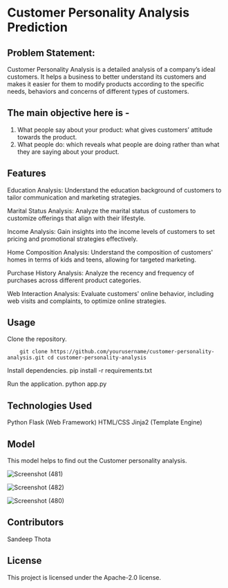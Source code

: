 # Customer Personality Analysis Prediction

## Problem Statement:

Customer Personality Analysis is a detailed analysis of a company’s ideal customers. It helps a business to better understand its customers and makes it easier for them to modify products according to the specific needs, behaviors and concerns of different types of customers.

## The main objective here is -
1. What people say about your product: what gives customers’ attitude towards the product.
2. What people do: which reveals what people are doing rather than what they are saying about your product.


## Features
Education Analysis: Understand the education background of customers to tailor communication and marketing strategies.

Marital Status Analysis: Analyze the marital status of customers to customize offerings that align with their lifestyle.

Income Analysis: Gain insights into the income levels of customers to set pricing and promotional strategies effectively.

Home Composition Analysis: Understand the composition of customers' homes in terms of kids and teens, allowing for targeted marketing.

Purchase History Analysis: Analyze the recency and frequency of purchases across different product categories.

Web Interaction Analysis: Evaluate customers' online behavior, including web visits and complaints, to optimize online strategies.

## Usage

Clone the repository.

        git clone https://github.com/yourusername/customer-personality-analysis.git cd customer-personality-analysis

Install dependencies.
        pip install -r requirements.txt

Run the application.
        python app.py

## Technologies Used

Python
Flask (Web Framework)
HTML/CSS
Jinja2 (Template Engine)

## Model

This model helps to find out the Customer personality analysis.

![Screenshot (481)](https://github.com/VishnuMurali1599/Customer_Personality_Prediction/assets/133478960/2c0ef64e-2e64-4c09-85ae-61afa1454add)


![Screenshot (482)](https://github.com/VishnuMurali1599/Customer_Personality_Prediction/assets/133478960/fada8365-3775-48a0-bbf8-320e494e1209)


![Screenshot (480)](https://github.com/VishnuMurali1599/Customer_Personality_Prediction/assets/133478960/928edf5a-945a-421d-984c-dad7ddb56351)







## Contributors
Sandeep Thota

## License
This project is licensed under the Apache-2.0 license.

